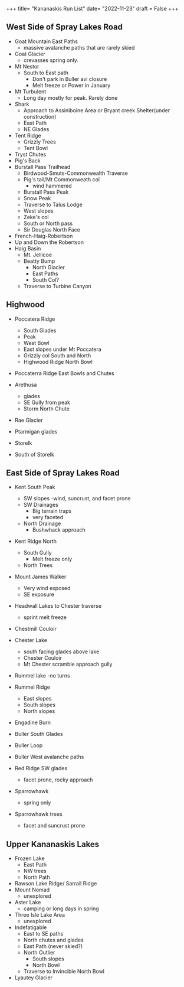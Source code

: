+++
title= "Kananaskis Run List"
date= "2022-11-23"
draft = False
+++

## West Side of Spray Lakes Road

- Goat Mountain East Paths
  - massive avalanche paths that are rarely skied
- Goat Glacier
  - crevasses spring only.
- Mt Nestor
  - South to East path
    - Don't park in Buller avi closure
    - Melt freeze or Power in January
- Mt Turbulent
  - Long day mostly for peak. Rarely done
- Shark
  - Approach to Assiniboine Area or Bryant creek Shelter(under construction)
  - East Path
  - NE Glades
- Tent Ridge
  - Grizzly Trees
  - Tent Bowl
- Tryst Chutes
- Pig's Back
- Burstall Pass Trailhead
  - Birdwood-Smuts-Commonwealth Traverse
  - Pig's tail/Mt Commonweath col
    - wind hammered
  - Burstall Pass Peak
  - Snow Peak
  - Traverse to Talus Lodge
  - West slopes
  - Zeke's col
  - South or North pass
  - Sir Douglas North Face
- French-Haig-Robertson
- Up and Down the Robertson
- Haig Basin
  - Mt. Jellicoe
  - Beatty Bump
    - North Glacier
    - East Paths
    - South Col?
  - Traverse to Turbine Canyon

## Highwood

- Poccatera Ridge
  - South Glades
  - Peak
  - West Bowl
  - East slopes under Mt Poccatera
  - Grizzly col South and North
  - Highwood Ridge North Bowl
- Poccaterra Ridge East Bowls and Chutes

- Arethusa
  - glades
  - SE Gully from peak
  - Storm North Chute
- Rae Glacier
- Ptarmigan glades
- Storelk
- South of Storelk

## East Side of Spray Lakes Road

- Kent South Peak

  - SW slopes
    -wind, suncrust, and facet prone
  - SW Drainages
    - Big terrain traps
    - very faceted
  - North Drainage
    - Bushwhack approach

- Kent Ridge North

  - South Gully
    - Melt freeze only
  - North Trees

- Mount James Walker
  - Very wind exposed
  - SE exposure
- Headwall Lakes to Chester traverse
  - sprint melt freeze
- Chestmill Couloir
- Chester Lake
  - south facing glades above lake
  - Chester Couloir
  - Mt Chester scramble approach gully
- Rummel lake
  -no turns
- Rummel Ridge
  - East slopes
  - South slopes
  - North slopes
- Engadine Burn
- Buller South Glades
- Buller Loop
- Buller West avalanche paths
- Red Ridge SW glades
  - facet prone, rocky approach
- Sparrowhawk
  - spring only
- Sparrowhawk trees
  - facet and suncrust prone

## Upper Kananaskis Lakes

- Frozen Lake
  - East Path
  - NW trees
  - North Path
- Rawson Lake Ridge/ Sarrail Ridge
- Mount Nomad
  - unexplored
- Aster Lake
  - camping or long days in spring
- Three Isle Lake Area
  - unexplored
- Indefatigable
  - East to SE paths
  - North chutes and glades
  - East Path (never skied?)
  - North Outlier
    - South slopes
    - North Bowl
  - Traverse to Invincible North Bowl
- Lyautey Glacier
